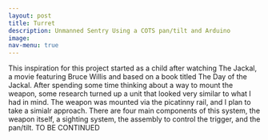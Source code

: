 ```yaml
---
layout: post
title: Turret
description: Unmanned Sentry Using a COTS pan/tilt and Arduino
image:
nav-menu: true
---
```


This inspiration for this project started as a child after watching The Jackal, a movie featuring Bruce Willis and based on a book titled The Day of the Jackal. After spending some time thinking about a way to mount the weapon, some research turned up a unit that looked very similar to what I had in mind. The weapon was mounted via the picatinny rail, and I plan to take a simialr approach. There are four main components of this system, the weapon itself, a sighting system, the assembly to control the trigger, and the pan/tilt. TO BE CONTINUED
